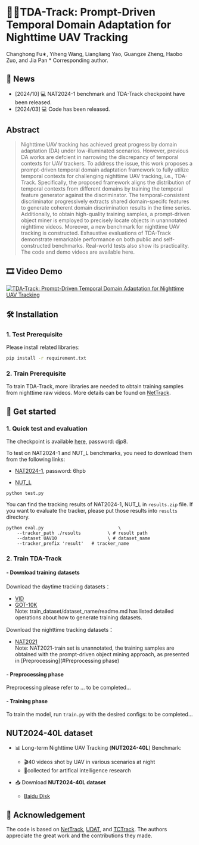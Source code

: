# 🏃‍♀️TDA-Track: Prompt-Driven Temporal Domain Adaptation for Nighttime UAV Tracking
Changhong Fu∗, Yiheng Wang, Liangliang Yao, Guangze Zheng, Haobo Zuo, and Jia Pan
\* Corresponding author.

## 📣 News
- [2024/10] 💻 NAT2024-1 benchmark and TDA-Track checkpoint have been released.
- [2024/03] 💻 Code has been released.
  
## Abstract
> Nighttime UAV tracking has achieved great progress by domain adaptation (DA) under low-illuminated scenarios. However, previous DA works are defcient in narrowing the discrepancy of temporal contexts for UAV trackers. To address the issue, this work proposes a prompt-driven temporal domain adaptation framework to fully utilize temporal contexts for challenging nighttime UAV tracking, i.e., TDA-Track. Specifically, the proposed framework aligns the distribution of temporal contexts from different domains by training the temporal feature generator against the discriminator. The temporal-consistent discriminator progressively extracts shared domain-specifc features to generate coherent domain discrimination results in the time series. Additionally, to obtain high-quality training samples, a prompt-driven object miner is employed to precisely locate objects in unannotated nighttime videos. Moreover, a new benchmark for nighttime UAV tracking is constructed. Exhaustive evaluations of TDA-Track demonstrate remarkable performance on both public and self-constructed benchmarks. Real-world tests also show its practicality. The code and demo videos are available here.

## 🎞️ Video Demo 
[![TDA-Track: Prompt-Driven Temporal Domain Adaptation for Nighttime UAV Tracking](https://res.cloudinary.com/marcomontalbano/image/upload/v1713340462/video_to_markdown/images/youtube--mmLlPr3iiv4-c05b58ac6eb4c4700831b2b3070cd403.jpg)](https://youtu.be/mmLlPr3iiv4 "TDA-Track: Prompt-Driven Temporal Domain Adaptation for Nighttime UAV Tracking")
<!-- test, evaluation and train-->

<!-- Prerequisite-->
## :hammer_and_wrench: Installation
### 1. Test Prerequisite
Please install related libraries: 
```bash
pip install -r requirement.txt
```
### 2. Train Prerequisite
To train TDA-Track, more libraries are needed to obtain training samples from nighttime raw videos. More details can be found on [NetTrack](https://github.com/George-Zhuang/NetTrack).
  
## 🚀 Get started
### 1. Quick test and evaluation
The checkpoint is available [here](https://pan.baidu.com/s/1gK2r_V1DMdJNKqGTfeMRew), password: djp8.

To test on NAT2024-1 and NUT_L benchmarks, you need to download them from the following links:

* [NAT2024-1](https://pan.baidu.com/s/1poS9XNVEnd7ObokJdRkJuQ), password: 6hpb

* [NUT_L](https://pan.baidu.com/share/init?surl=KWYp5UHflFuaPiWLFZvaKw&pwd=t4tr)
```
python test.py
```
You can find the tracking results of NAT2024-1, NUT_L in `results.zip` file.
If you want to evaluate the tracker, please put those results into  `results` directory.
```
python eval.py 	                          \
	--tracker_path ./results          \ # result path
	--dataset UAV10                   \ # dataset_name
	--tracker_prefix 'result'   # tracker_name
```

### 2. Train TDA-Track
#### - Download training datasets
Download the daytime tracking datasets：
* [VID](http://image-net.org/challenges/LSVRC/2017/)
* [GOT-10K](http://got-10k.aitestunion.com/downloads)  
Note: train_dataset/dataset_name/readme.md has listed detailed operations about how to generate training datasets.

Download the nighttime tracking datasets：
* [NAT2021](https://vision4robotics.github.io/NAT2021)  
Note: NAT2021-train set is unannotated, the training samples are obtained with the prompt-driven object mining approach, as presented in [Preprocessing](#Preprocessing phase)
#### - Preprocessing phase

Preprocessing please refer to ... to be completed...

#### - Training phase
To train the model, run `train.py` with the desired configs:
to be completed...
  

## NUT2024-40L dataset
<!-- release the dataset demo-->
- 📊 Long-term Nighttime UAV Tracking (**NUT2024-40L**) Benchmark:
  - 🎬40 videos shot by UAV in various scenarios at night 
  - 🎯collected for artifical intelligence research
  
- 📥 Download **NUT2024-40L dataset**
  - [Baidu Disk](https://pan.baidu.com/s/1poS9XNVEnd7ObokJdRkJuQ (password = 6hpb))

<!-- release the tracking demos -->

## 🥰 Acknowledgement
The code is based on [NetTrack](https://github.com/George-Zhuang/NetTrack), [UDAT](https://github.com/vision4robotics/UDAT), and [TCTrack](https://github.com/vision4robotics/TCTrack). The authors appreciate the great work and the contributions they made.

<!-- release the cites -->
